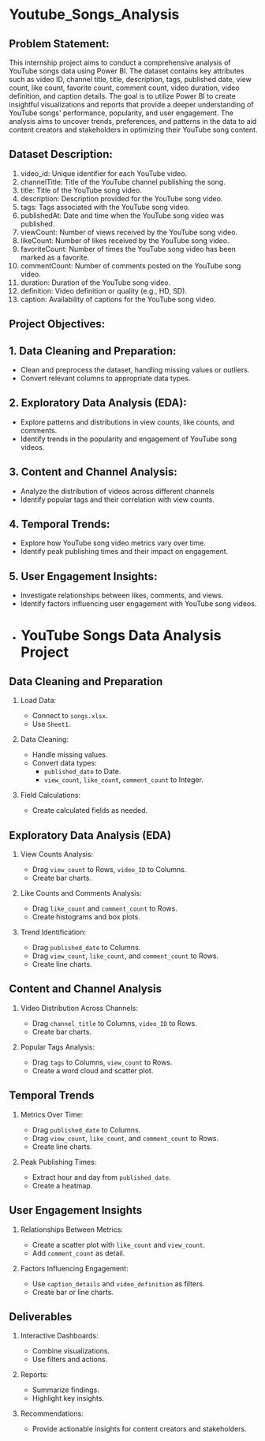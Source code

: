 # Youtube_Songs_Analysis
## Problem Statement:
This internship project aims to conduct a comprehensive analysis of YouTube songs data using Power BI.
The dataset contains key attributes such as video ID, channel title, title, description, tags, published date,
view count, like count, favorite count, comment count, video duration, video definition, and caption
details. The goal is to utilize Power BI to create insightful visualizations and reports that provide a deeper
understanding of YouTube songs' performance, popularity, and user engagement. The analysis aims to
uncover trends, preferences, and patterns in the data to aid content creators and stakeholders in
optimizing their YouTube song content.
## Dataset Description:
1. video_id: Unique identifier for each YouTube video.
2. channelTitle: Title of the YouTube channel publishing the song.
3. title: Title of the YouTube song video.
4. description: Description provided for the YouTube song video.
5. tags: Tags associated with the YouTube song video.
6. publishedAt: Date and time when the YouTube song video was published.
7. viewCount: Number of views received by the YouTube song video.
8. likeCount: Number of likes received by the YouTube song video.
9. favoriteCount: Number of times the YouTube song video has been marked as a favorite.
10. commentCount: Number of comments posted on the YouTube song video.
11. duration: Duration of the YouTube song video.
12. definition: Video definition or quality (e.g., HD, SD).
13. caption: Availability of captions for the YouTube song video.
## Project Objectives:
## 1. Data Cleaning and Preparation:
 - Clean and preprocess the dataset, handling missing values or outliers.
 - Convert relevant columns to appropriate data types.
## 2. Exploratory Data Analysis (EDA):
 - Explore patterns and distributions in view counts, like counts, and comments.
 - Identify trends in the popularity and engagement of YouTube song videos.
## 3. Content and Channel Analysis:
 - Analyze the distribution of videos across different channels
- Identify popular tags and their correlation with view counts.
## 4. Temporal Trends:
 - Explore how YouTube song video metrics vary over time.
 - Identify peak publishing times and their impact on engagement.
## 5. User Engagement Insights:
 - Investigate relationships between likes, comments, and views.
 - Identify factors influencing user engagement with YouTube song videos.
 - # YouTube Songs Data Analysis Project

## Data Cleaning and Preparation
1. Load Data:
   - Connect to `songs.xlsx`.
   - Use `Sheet1`.

2. Data Cleaning:
   - Handle missing values.
   - Convert data types:
     - `published_date` to Date.
     - `view_count`, `like_count`, `comment_count` to Integer.

3. Field Calculations:
   - Create calculated fields as needed.

## Exploratory Data Analysis (EDA)
1. View Counts Analysis:
   - Drag `view_count` to Rows, `video_ID` to Columns.
   - Create bar charts.

2. Like Counts and Comments Analysis:
   - Drag `like_count` and `comment_count` to Rows.
   - Create histograms and box plots.

3. Trend Identification:
   - Drag `published_date` to Columns.
   - Drag `view_count`, `like_count`, and `comment_count` to Rows.
   - Create line charts.

## Content and Channel Analysis
1. Video Distribution Across Channels:
   - Drag `channel_title` to Columns, `video_ID` to Rows.
   - Create bar charts.

2. Popular Tags Analysis:
   - Drag `tags` to Columns, `view_count` to Rows.
   - Create a word cloud and scatter plot.

## Temporal Trends
1. Metrics Over Time:
   - Drag `published_date` to Columns.
   - Drag `view_count`, `like_count`, and `comment_count` to Rows.
   - Create line charts.

2. Peak Publishing Times:
   - Extract hour and day from `published_date`.
   - Create a heatmap.

## User Engagement Insights
1. Relationships Between Metrics:
   - Create a scatter plot with `like_count` and `view_count`.
   - Add `comment_count` as detail.

2. Factors Influencing Engagement:
   - Use `caption_details` and `video_definition` as filters.
   - Create bar or line charts.

## Deliverables
1. Interactive Dashboards:
   - Combine visualizations.
   - Use filters and actions.

2. Reports:
   - Summarize findings.
   - Highlight key insights.

3. Recommendations:
   - Provide actionable insights for content creators and stakeholders.


